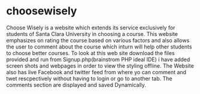 # choosewisely
Choose Wisely is a website which extends its service exclusively for students of Santa Clara University in choosing a course. This website emphasizes on rating the course based on various factors and also allows the user to comment about the course which inturn will help other students to choose better courses.
To look at this web site download the files provided and run from Signup.php(brainstrom PHP ideal IDE)
i have added screen shots and webpages in order to view the styling offline.
The Website also has live Facebook and twitter feed from where yo can comment and twet rescpectively without having to login or go to another tab.
The comments section are displayed and saved Dynamically.
